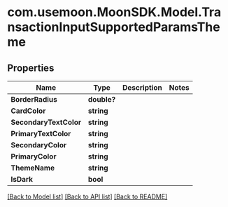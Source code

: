 # com.usemoon.MoonSDK.Model.TransactionInputSupportedParamsTheme

## Properties

Name | Type | Description | Notes
------------ | ------------- | ------------- | -------------
**BorderRadius** | **double?** |  | 
**CardColor** | **string** |  | 
**SecondaryTextColor** | **string** |  | 
**PrimaryTextColor** | **string** |  | 
**SecondaryColor** | **string** |  | 
**PrimaryColor** | **string** |  | 
**ThemeName** | **string** |  | 
**IsDark** | **bool** |  | 

[[Back to Model list]](../README.md#documentation-for-models) [[Back to API list]](../README.md#documentation-for-api-endpoints) [[Back to README]](../README.md)

